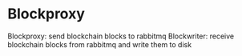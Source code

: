 # Blockproxy
Blockproxy: send blockchain blocks to rabbitmq
Blockwriter: receive blockchain blocks from rabbitmq and write them to disk